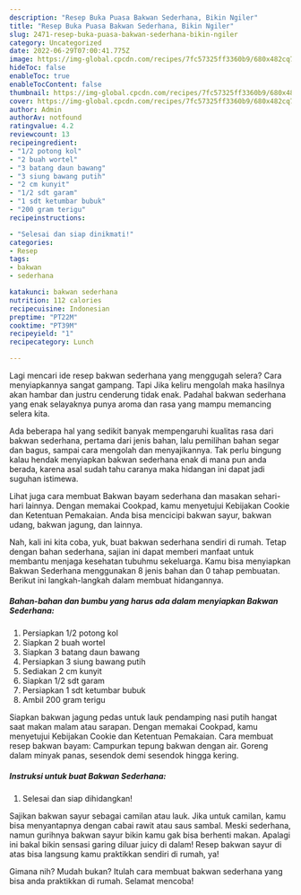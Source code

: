 ```yaml
---
description: "Resep Buka Puasa Bakwan Sederhana, Bikin Ngiler"
title: "Resep Buka Puasa Bakwan Sederhana, Bikin Ngiler"
slug: 2471-resep-buka-puasa-bakwan-sederhana-bikin-ngiler
category: Uncategorized
date: 2022-06-29T07:00:41.775Z
image: https://img-global.cpcdn.com/recipes/7fc57325ff3360b9/680x482cq70/bakwan-sederhana-foto-resep-utama.jpg
hideToc: false
enableToc: true
enableTocContent: false
thumbnail: https://img-global.cpcdn.com/recipes/7fc57325ff3360b9/680x482cq70/bakwan-sederhana-foto-resep-utama.jpg
cover: https://img-global.cpcdn.com/recipes/7fc57325ff3360b9/680x482cq70/bakwan-sederhana-foto-resep-utama.jpg
author: Admin
authorAv: notfound
ratingvalue: 4.2
reviewcount: 13
recipeingredient:
- "1/2 potong kol"
- "2 buah wortel"
- "3 batang daun bawang"
- "3 siung bawang putih"
- "2 cm kunyit"
- "1/2 sdt garam"
- "1 sdt ketumbar bubuk"
- "200 gram terigu"
recipeinstructions:

- "Selesai dan siap dinikmati!"
categories:
- Resep
tags:
- bakwan
- sederhana

katakunci: bakwan sederhana 
nutrition: 112 calories
recipecuisine: Indonesian
preptime: "PT22M"
cooktime: "PT39M"
recipeyield: "1"
recipecategory: Lunch

---
```



Lagi mencari ide resep bakwan sederhana yang menggugah selera? Cara menyiapkannya sangat gampang. Tapi Jika keliru mengolah maka hasilnya akan hambar dan justru cenderung tidak enak. Padahal bakwan sederhana yang enak selayaknya punya aroma dan rasa yang mampu memancing selera kita.


Ada beberapa hal yang sedikit banyak mempengaruhi kualitas rasa dari bakwan sederhana, pertama dari jenis bahan, lalu pemilihan bahan segar dan bagus, sampai cara mengolah dan menyajikannya. Tak perlu bingung kalau hendak menyiapkan bakwan sederhana enak di mana pun anda berada, karena asal sudah tahu caranya maka hidangan ini dapat jadi suguhan istimewa.

Lihat juga cara membuat Bakwan bayam sederhana dan masakan sehari-hari lainnya. Dengan memakai Cookpad, kamu menyetujui Kebijakan Cookie dan Ketentuan Pemakaian. Anda bisa mencicipi bakwan sayur, bakwan udang, bakwan jagung, dan lainnya.


Nah, kali ini kita coba, yuk, buat bakwan sederhana sendiri di rumah. Tetap dengan bahan sederhana, sajian ini dapat memberi manfaat untuk membantu menjaga kesehatan tubuhmu sekeluarga. Kamu bisa menyiapkan Bakwan Sederhana menggunakan 8 jenis bahan dan 0 tahap pembuatan. Berikut ini langkah-langkah dalam membuat hidangannya.

<!--inarticleads1-->

##### Bahan-bahan dan bumbu yang harus ada dalam menyiapkan Bakwan Sederhana:

1. Persiapkan 1/2 potong kol
1. Siapkan 2 buah wortel
1. Siapkan 3 batang daun bawang
1. Persiapkan 3 siung bawang putih
1. Sediakan 2 cm kunyit
1. Siapkan 1/2 sdt garam
1. Persiapkan 1 sdt ketumbar bubuk
1. Ambil 200 gram terigu


Siapkan bakwan jagung pedas untuk lauk pendamping nasi putih hangat saat makan malam atau sarapan. Dengan memakai Cookpad, kamu menyetujui Kebijakan Cookie dan Ketentuan Pemakaian. Cara membuat resep bakwan bayam: Campurkan tepung bakwan dengan air. Goreng dalam minyak panas, sesendok demi sesendok hingga kering. 

<!--inarticleads2-->

##### Instruksi untuk buat Bakwan Sederhana:


1. Selesai dan siap dihidangkan!

Sajikan bakwan sayur sebagai camilan atau lauk. Jika untuk camilan, kamu bisa menyantapnya dengan cabai rawit atau saus sambal. Meski sederhana, namun gurihnya bakwan sayur bikin kamu gak bisa berhenti makan. Apalagi ini bakal bikin sensasi garing diluar juicy di dalam! Resep bakwan sayur di atas bisa langsung kamu praktikkan sendiri di rumah, ya! 

Gimana nih? Mudah bukan? Itulah cara membuat bakwan sederhana yang bisa anda praktikkan di rumah. Selamat mencoba!
